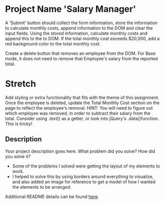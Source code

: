 # Project Name 'Salary Manager'

A 'Submit' button should collect the form information, store the information to calculate monthly costs, append information to the DOM and clear the input fields. Using the stored information, calculate monthly costs and append this to the to DOM. If the total monthly cost exceeds $20,000, add a red background color to the total monthly cost.

Create a delete button that removes an employee from the DOM. For Base mode, it does not need to remove that Employee's salary from the reported total.

# Stretch

Add styling or extra functionality that fits with the theme of this assignment.
Once the employee is deleted, update the Total Monthly Cost section on the page to reflect the employee's removal. HINT: You will need to figure out which employee was removed, in order to subtract their salary from the total. Consider using .text() as a getter, or look into jQuery's .data()function. This is tricky!

## Description

Your project description goes here. What problem did you solve? How did you solve it?

- Some of the problems I solved were getting the layout of my elements to work. 
- I helped to solve this by using borders around everything to visualize, and also added an image for reference to get a model of how I wanted the elements to be arranged.

Additional README details can be found [here](https://github.com/PrimeAcademy/readme-template/blob/master/README.md).
